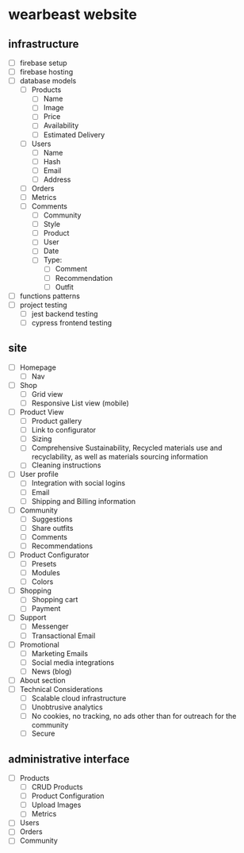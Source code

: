 # wearbeast website

## infrastructure

- [ ] firebase setup
- [ ] firebase hosting
- [ ] database models
  - [ ] Products
    - [ ] Name
    - [ ] Image
    - [ ] Price
    - [ ] Availability
    - [ ] Estimated Delivery
  - [ ] Users
    - [ ] Name
    - [ ] Hash
    - [ ] Email
    - [ ] Address
  - [ ] Orders
  - [ ] Metrics
  - [ ] Comments
    - [ ] Community
    - [ ] Style
    - [ ] Product
    - [ ] User
    - [ ] Date
    - [ ] Type:
      - [ ] Comment
      - [ ] Recommendation
      - [ ] Outfit
- [ ] functions patterns
- [ ] project testing
  - [ ] jest backend testing
  - [ ] cypress frontend testing

## site

- [ ] Homepage
  - [ ] Nav
- [ ] Shop
  - [ ] Grid view
  - [ ] Responsive List view (mobile)
- [ ] Product View
  - [ ] Product gallery
  - [ ] Link to configurator
  - [ ] Sizing
  - [ ] Comprehensive Sustainability, Recycled materials use and recyclability, as well as materials sourcing information
  - [ ] Cleaning instructions
- [ ] User profile
  - [ ] Integration with social logins
  - [ ] Email
  - [ ] Shipping and Billing information
- [ ] Community
  - [ ] Suggestions
  - [ ] Share outfits
  - [ ] Comments
  - [ ] Recommendations
- [ ] Product Configurator
  - [ ] Presets
  - [ ] Modules
  - [ ] Colors
- [ ] Shopping
  - [ ] Shopping cart
  - [ ] Payment
- [ ] Support
  - [ ] Messenger
  - [ ] Transactional Email
- [ ] Promotional
  - [ ] Marketing Emails
  - [ ] Social media integrations
  - [ ] News (blog)
- [ ] About section
- [ ] Technical Considerations
  - [ ] Scalable cloud infrastructure
  - [ ] Unobtrusive analytics
  - [ ] No cookies, no tracking, no ads other than for outreach for the community
  - [ ] Secure

## administrative interface

- [ ] Products
  - [ ] CRUD Products
  - [ ] Product Configuration
  - [ ] Upload Images
  - [ ] Metrics
- [ ] Users
- [ ] Orders
- [ ] Community
